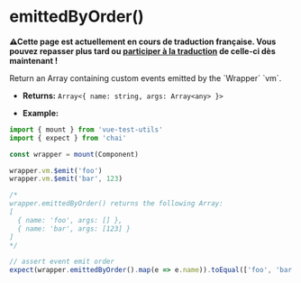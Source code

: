 # emittedByOrder()

<p><strong>⚠Cette page est actuellement en cours de traduction française. Vous pouvez repasser plus tard ou <a href="https://github.com/vuejs-fr/vue-test-utils" target="_blank">participer à la traduction</a> de celle-ci dès maintenant !</strong></p><p>Return an Array containing custom events emitted by the `Wrapper` `vm`.</p>

- **Returns:** `Array<{ name: string, args: Array<any> }>`

- **Example:**

```js
import { mount } from 'vue-test-utils'
import { expect } from 'chai'

const wrapper = mount(Component)

wrapper.vm.$emit('foo')
wrapper.vm.$emit('bar', 123)

/*
wrapper.emittedByOrder() returns the following Array:
[
  { name: 'foo', args: [] },
  { name: 'bar', args: [123] }
]
*/

// assert event emit order
expect(wrapper.emittedByOrder().map(e => e.name)).toEqual(['foo', 'bar'])
```
